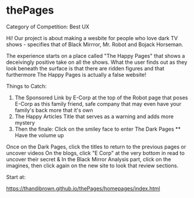 # thePages

Category of Competition: Best UX

Hi! Our project is about making a wesbite for people who love dark TV shows - specifies that of Black Mirrror,
Mr. Robot and Bojack Horseman. 

The experience starts on a place called "The Happy Pages" that shows a deceivingly positive take on all the shows.
What the user finds out as they look beneath the surface is that there are ridden figures and that furthermore The
Happy Pages is actually a false website!

Things to Catch:
1. The Sponsored Link by E-Corp at the top of the Robot page that poses E-Corp as this family friend, safe company 
that may even have your family's back more that it's own
2. The Happy Articles Title that serves as a warning and adds more mystery
3. Then the finale: Click on the smiley face to enter The Dark Pages
** Have the volume up

Once on the Dark Pages, click the titles to return to the previous pages or uncover videos
On the blogs, click "E Corp" at the very bottom in read to uncover their secret
& In the Black Mirror Analysis part, click on the imagines, then click again on the new site to look that review sections.

Start at:

https://thandibrown.github.io/thePages/homepages/index.html
